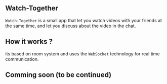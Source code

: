## Watch-Together

`Watch-Together` is a small app that let you watch videos with your friends at the same time, and let you discuss about the video in the chat.

## How it works ?

its based on room system and uses the `WebSocket` technology for real time communication.

## Comming soon (to be continued)

